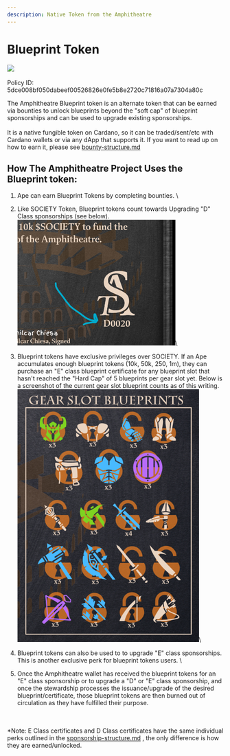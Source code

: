 ```yaml
---
description: Native Token from the Amphitheatre
---
```


# Blueprint Token

![](../../../../.gitbook/assets/Amphitheatre\_Blueprint\_Token.png)

Policy ID: 5dce008bf050dabeef00526826e0fe5b8e2720c71816a07a7304a80c

The Amphitheatre Blueprint token is an alternate token that can be earned via bounties to unlock blueprints beyond the "soft cap" of blueprint sponsorships and can be used to upgrade existing sponsorships. \
\
It is a native fungible token on Cardano, so it can be traded/sent/etc with Cardano wallets or via any dApp that supports it. If you want to read up on how to earn it, please see [bounty-structure.md](bounty-structure.md "mention")

## How The Amphitheatre Project Uses the Blueprint token:

1. Ape can earn Blueprint Tokens by completing bounties. \

2. Like SOCIETY Token, Blueprint tokens count towards Upgrading "D" Class sponsorships (see below).\
   ![](<../../../../.gitbook/assets/image (5) (1) (1).png>)\

3. Blueprint tokens have exclusive privileges over SOCIETY. If an Ape accumulates enough blueprint tokens (10k, 50k, 250, 1m), they can purchase an "E" class blueprint certificate for any blueprint slot that hasn't reached the "Hard Cap" of 5 blueprints per gear slot yet. Below is a screenshot of the current gear slot blueprint counts as of this writing.\
   ![](<../../../../.gitbook/assets/image (6) (1) (1).png>)\

4. Blueprint tokens can also be used to to upgrade "E" class sponsorships. This is another exclusive perk for blueprint tokens users. \

5. Once the Amphitheatre wallet has received the blueprint tokens for an "E" class sponsorship or to upgrade a "D" or "E" class sponsorship, and once the stewardship processes the issuance/upgrade of the desired blueprint/certificate, those blueprint tokens are then burned out of circulation as they have fulfilled their purpose.

\
\
\*Note: E Class certificates and D Class certificates have the same individual perks outlined in the [sponsorship-structure.md](sponsorship-structure.md "mention") , the only difference is how they are earned/unlocked.
